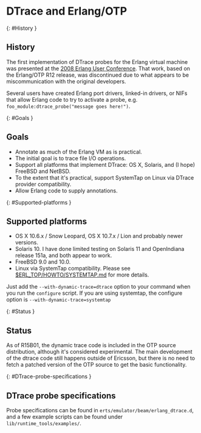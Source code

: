 <!--
%CopyrightBegin%

Copyright Ericsson AB 2023. All Rights Reserved.

Licensed under the Apache License, Version 2.0 (the "License");
you may not use this file except in compliance with the License.
You may obtain a copy of the License at

    http://www.apache.org/licenses/LICENSE-2.0

Unless required by applicable law or agreed to in writing, software
distributed under the License is distributed on an "AS IS" BASIS,
WITHOUT WARRANTIES OR CONDITIONS OF ANY KIND, either express or implied.
See the License for the specific language governing permissions and
limitations under the License.

%CopyrightEnd%
-->
# DTrace and Erlang/OTP

[](){: #History }

## History

The first implementation of DTrace probes for the Erlang virtual machine was
presented at the [2008 Erlang User Conference](https://erlang.org/euc/08/). That
work, based on the Erlang/OTP R12 release, was discontinued due to what appears
to be miscommunication with the original developers.

Several users have created Erlang port drivers, linked-in drivers, or NIFs that
allow Erlang code to try to activate a probe, e.g.
`foo_module:dtrace_probe("message goes here!")`.

[](){: #Goals }

## Goals

- Annotate as much of the Erlang VM as is practical.
- The initial goal is to trace file I/O operations.
- Support all platforms that implement DTrace: OS X, Solaris, and (I hope)
  FreeBSD and NetBSD.
- To the extent that it's practical, support SystemTap on Linux via DTrace
  provider compatibility.
- Allow Erlang code to supply annotations.

[](){: #Supported-platforms }

## Supported platforms

- OS X 10.6.x / Snow Leopard, OS X 10.7.x / Lion and probably newer versions.
- Solaris 10. I have done limited testing on Solaris 11 and OpenIndiana release
  151a, and both appear to work.
- FreeBSD 9.0 and 10.0.
- Linux via SystemTap compatibility. Please see
  [$ERL_TOP/HOWTO/SYSTEMTAP.md](systemtap.md) for more details.

Just add the `--with-dynamic-trace=dtrace` option to your command when you run
the `configure` script. If you are using systemtap, the configure option is
`--with-dynamic-trace=systemtap`

[](){: #Status }

## Status

As of R15B01, the dynamic trace code is included in the OTP source distribution,
although it's considered experimental. The main development of the dtrace code
still happens outside of Ericsson, but there is no need to fetch a patched
version of the OTP source to get the basic functionality.

[](){: #DTrace-probe-specifications }

## DTrace probe specifications

Probe specifications can be found in `erts/emulator/beam/erlang_dtrace.d`, and a
few example scripts can be found under `lib/runtime_tools/examples/`.
